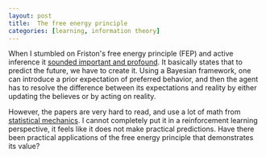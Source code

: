 ```yaml
---
layout: post
title:  The free energy principle
categories: [learning, information theory]
---
```


When I stumbled on Friston's free energy principle (FEP) and active inference it
[sounded important and
profound](https://www.youtube.com/watch?v=Y1egnoCWgUg&t=14s). It basically
states that to predict the future, we have to create it. Using a Bayesian
framework, one can introduce a prior expectation of preferred behavior, and then
the agent has to resolve the difference between its expectations and reality by
either updating the believes or by acting on reality.

However, the papers are very hard to read, and use a lot of math from
[statistical mechanics](https://en.wikipedia.org/wiki/Statistical_mechanics). I
cannot completely put it in a reinforcement learning perspective, it feels like
it does not make practical predictions. Have there been practical applications
of the free energy principle that demonstrates its value?
